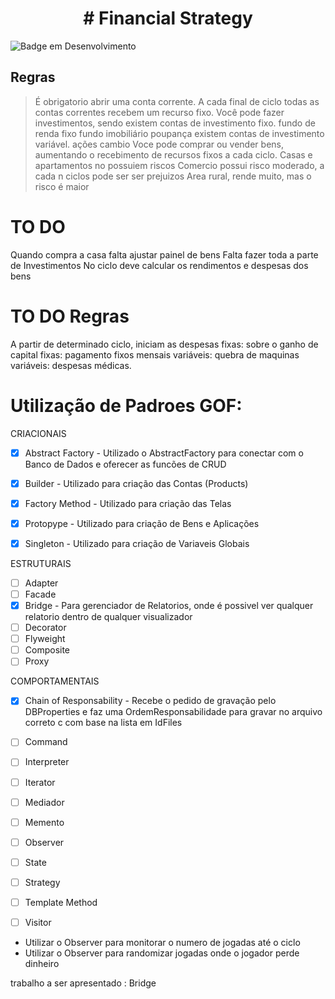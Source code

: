 <h1 align="center"> # Financial Strategy </h1>
  
![Badge em Desenvolvimento](http://img.shields.io/static/v1?label=STATUS&message=EM%20DESENVOLVIMENTO&color=GREEN&style=for-the-badge)

## Regras
> É obrigatorio abrir uma conta corrente.
> A cada final de ciclo todas as contas correntes recebem um recurso fixo.
> Você pode fazer investimentos, sendo
>    existem contas de investimento fixo.
>        fundo de renda fixo
>        fundo imobiliário
>        poupança
>    existem contas de investimento variável.
>        ações
>        cambio
> Voce pode comprar ou vender bens, aumentando o recebimento de recursos fixos a cada ciclo.
>    Casas e apartamentos no possuiem riscos
>    Comercio possui risco moderado, a cada n ciclos pode ser ser prejuizos
>    Area rural, rende muito, mas o risco é maior

# TO DO
Quando compra a casa falta ajustar painel de bens
Falta fazer toda a parte de Investimentos
No ciclo deve calcular os rendimentos e despesas dos bens

# TO DO Regras
A partir de determinado ciclo, iniciam as despesas
    fixas: sobre o ganho de capital
    fixas: pagamento fixos mensais
    variáveis: quebra de maquinas
    variáveis: despesas médicas.


# Utilização de Padroes GOF:

CRIACIONAIS
-   [x] Abstract Factory    - Utilizado o AbstractFactory para conectar com o Banco de Dados e oferecer as funcões de CRUD
-   [x] Builder             - Utilizado para criação das Contas (Products)
-   [x] Factory Method      - Utilizado para criação das Telas
-   [x] Protopype           - Utilizado para criação de Bens e Aplicações
-   [x] Singleton           - Utilizado para criação de Variaveis Globais 


ESTRUTURAIS
-   [ ] Adapter
-   [ ] Facade
-   [X] Bridge   - Para gerenciador de Relatorios, onde é possivel ver qualquer relatorio dentro de qualquer visualizador
-   [ ] Decorator
-   [ ] Flyweight
-   [ ] Composite
-   [ ] Proxy

COMPORTAMENTAIS
-   [X] Chain of Responsability - Recebe o pedido de gravação pelo DBProperties e faz uma OrdemResponsabilidade para gravar no arquivo correto c
    com base na lista em IdFiles
-   [ ] Command
-   [ ] Interpreter
-   [ ] Iterator
-   [ ] Mediador
-   [ ] Memento
-   [ ] Observer
-   [ ] State
-   [ ] Strategy
-   [ ] Template Method
-   [ ] Visitor



- Utilizar o Observer para monitorar o numero de jogadas até o ciclo
- Utilizar o Observer para randomizar jogadas onde o jogador perde dinheiro


trabalho a ser apresentado : Bridge



